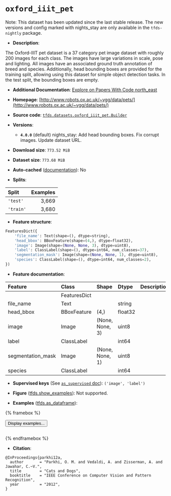 <div itemscope itemtype="http://schema.org/Dataset">
  <div itemscope itemprop="includedInDataCatalog" itemtype="http://schema.org/DataCatalog">
    <meta itemprop="name" content="TensorFlow Datasets" />
  </div>
  <meta itemprop="name" content="oxford_iiit_pet" />
  <meta itemprop="description" content="The Oxford-IIIT pet dataset is a 37 category pet image dataset with roughly 200&#10;images for each class. The images have large variations in scale, pose and&#10;lighting. All images have an associated ground truth annotation of breed and&#10;species. Additionally, head bounding boxes are provided for the training split,&#10;allowing using this dataset for simple object detection tasks. In the test&#10;split, the bounding boxes are empty.&#10;&#10;To use this dataset:&#10;&#10;```python&#10;import tensorflow_datasets as tfds&#10;&#10;ds = tfds.load(&#x27;oxford_iiit_pet&#x27;, split=&#x27;train&#x27;)&#10;for ex in ds.take(4):&#10;  print(ex)&#10;```&#10;&#10;See [the guide](https://www.tensorflow.org/datasets/overview) for more&#10;informations on [tensorflow_datasets](https://www.tensorflow.org/datasets).&#10;&#10;" />
  <meta itemprop="url" content="https://www.tensorflow.org/datasets/catalog/oxford_iiit_pet" />
  <meta itemprop="sameAs" content="http://www.robots.ox.ac.uk/~vgg/data/pets/" />
  <meta itemprop="citation" content="@InProceedings{parkhi12a,&#10;  author       = &quot;Parkhi, O. M. and Vedaldi, A. and Zisserman, A. and Jawahar, C.~V.&quot;,&#10;  title        = &quot;Cats and Dogs&quot;,&#10;  booktitle    = &quot;IEEE Conference on Computer Vision and Pattern Recognition&quot;,&#10;  year         = &quot;2012&quot;,&#10;}" />
</div>

# `oxford_iiit_pet`


Note: This dataset has been updated since the last stable release. The new
versions and config marked with
<span class="material-icons" title="Available only in the tfds-nightly package">nights_stay</span>
are only available in the `tfds-nightly` package.

*   **Description**:

The Oxford-IIIT pet dataset is a 37 category pet image dataset with roughly 200
images for each class. The images have large variations in scale, pose and
lighting. All images have an associated ground truth annotation of breed and
species. Additionally, head bounding boxes are provided for the training split,
allowing using this dataset for simple object detection tasks. In the test
split, the bounding boxes are empty.

*   **Additional Documentation**:
    <a class="button button-with-icon" href="https://paperswithcode.com/dataset/oxford-iiit-pets">
    Explore on Papers With Code
    <span class="material-icons icon-after" aria-hidden="true"> north_east
    </span> </a>

*   **Homepage**:
    [http://www.robots.ox.ac.uk/~vgg/data/pets/](http://www.robots.ox.ac.uk/~vgg/data/pets/)

*   **Source code**:
    [`tfds.datasets.oxford_iiit_pet.Builder`](https://github.com/tensorflow/datasets/tree/master/tensorflow_datasets/datasets/oxford_iiit_pet/oxford_iiit_pet_dataset_builder.py)

*   **Versions**:

    *   **`4.0.0`** (default)
        <span class="material-icons" title="Available only in the tfds-nightly package">nights_stay</span>:
        Add head bounding boxes. Fix corrupt images. Update dataset URL.

*   **Download size**: `773.52 MiB`

*   **Dataset size**: `773.68 MiB`

*   **Auto-cached**
    ([documentation](https://www.tensorflow.org/datasets/performances#auto-caching)):
    No

*   **Splits**:

Split     | Examples
:-------- | -------:
`'test'`  | 3,669
`'train'` | 3,680

*   **Feature structure**:

```python
FeaturesDict({
    'file_name': Text(shape=(), dtype=string),
    'head_bbox': BBoxFeature(shape=(4,), dtype=float32),
    'image': Image(shape=(None, None, 3), dtype=uint8),
    'label': ClassLabel(shape=(), dtype=int64, num_classes=37),
    'segmentation_mask': Image(shape=(None, None, 1), dtype=uint8),
    'species': ClassLabel(shape=(), dtype=int64, num_classes=2),
})
```

*   **Feature documentation**:

Feature           | Class        | Shape           | Dtype   | Description
:---------------- | :----------- | :-------------- | :------ | :----------
                  | FeaturesDict |                 |         |
file_name         | Text         |                 | string  |
head_bbox         | BBoxFeature  | (4,)            | float32 |
image             | Image        | (None, None, 3) | uint8   |
label             | ClassLabel   |                 | int64   |
segmentation_mask | Image        | (None, None, 1) | uint8   |
species           | ClassLabel   |                 | int64   |

*   **Supervised keys** (See
    [`as_supervised` doc](https://www.tensorflow.org/datasets/api_docs/python/tfds/load#args)):
    `('image', 'label')`

*   **Figure**
    ([tfds.show_examples](https://www.tensorflow.org/datasets/api_docs/python/tfds/visualization/show_examples)):
    Not supported.

*   **Examples**
    ([tfds.as_dataframe](https://www.tensorflow.org/datasets/api_docs/python/tfds/as_dataframe)):

<!-- mdformat off(HTML should not be auto-formatted) -->

{% framebox %}

<button id="displaydataframe">Display examples...</button>
<div id="dataframecontent" style="overflow-x:auto"></div>
<script>
const url = "https://storage.googleapis.com/tfds-data/visualization/dataframe/oxford_iiit_pet-4.0.0.html";
const dataButton = document.getElementById('displaydataframe');
dataButton.addEventListener('click', async () => {
  // Disable the button after clicking (dataframe loaded only once).
  dataButton.disabled = true;

  const contentPane = document.getElementById('dataframecontent');
  try {
    const response = await fetch(url);
    // Error response codes don't throw an error, so force an error to show
    // the error message.
    if (!response.ok) throw Error(response.statusText);

    const data = await response.text();
    contentPane.innerHTML = data;
  } catch (e) {
    contentPane.innerHTML =
        'Error loading examples. If the error persist, please open '
        + 'a new issue.';
  }
});
</script>

{% endframebox %}

<!-- mdformat on -->

*   **Citation**:

```
@InProceedings{parkhi12a,
  author       = "Parkhi, O. M. and Vedaldi, A. and Zisserman, A. and Jawahar, C.~V.",
  title        = "Cats and Dogs",
  booktitle    = "IEEE Conference on Computer Vision and Pattern Recognition",
  year         = "2012",
}
```

